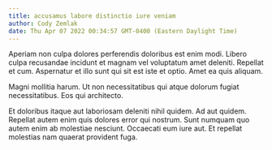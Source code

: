 ```yaml
---
title: accusamus labore distinctio iure veniam
author: Cody Zemlak
date: Thu Apr 07 2022 00:34:57 GMT-0400 (Eastern Daylight Time)
---
```

Aperiam non culpa dolores perferendis doloribus est enim modi. Libero culpa recusandae incidunt et magnam vel voluptatum amet deleniti. Repellat et cum. Aspernatur et illo sunt qui sit est iste et optio. Amet ea quis aliquam.

 Magni mollitia harum. Ut non necessitatibus qui atque dolorum fugiat necessitatibus. Eos qui architecto.

 Et doloribus itaque aut laboriosam deleniti nihil quidem. Ad aut quidem. Repellat autem enim quis dolores error qui nostrum. Sunt numquam quo autem enim ab molestiae nesciunt. Occaecati eum iure aut. Et repellat molestias nam quaerat provident fuga.